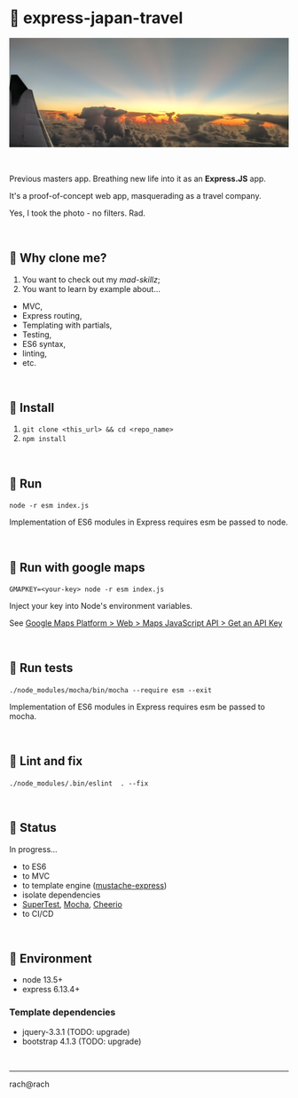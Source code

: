 # 👘  express-japan-travel

![The sky comming in to Japan](public/images/air.jpg)

<br>

Previous masters app. Breathing new life into it as an **Express.JS** app. 

It's a proof-of-concept web app, masquerading as a travel company.

Yes, I took the photo - no filters. Rad.

<br>

## 👘  Why clone me?

1. You want to check out my *mad-skillz*;
1. You want to learn by example about...
* MVC,
* Express routing,
* Templating with partials,
* Testing,
* ES6 syntax,
* linting,
* etc.

<br>

## 👘  Install

1. `git clone <this_url> && cd <repo_name>`
1. `npm install`

<br>

## 👘  Run

`node -r esm index.js`

Implementation of ES6 modules in Express requires esm be passed to node.

<br>

## 👘  Run with google maps

`GMAPKEY=<your-key> node -r esm index.js`

Inject your key into Node's environment variables.

See [Google Maps Platform > Web > Maps JavaScript API > Get an API Key](https://developers.google.com/maps/documentation/javascript/get-api-key)

<br>

## 👘  Run tests

`./node_modules/mocha/bin/mocha --require esm --exit`

Implementation of ES6 modules in Express requires esm be passed to mocha.

<br>

## 👘  Lint and fix

`./node_modules/.bin/eslint  . --fix`

<br>

## 👘  Status

In progress...

* to ES6
* to MVC
* to template engine ([mustache-express](https://github.com/bryanburgers/node-mustache-express#readme))
* isolate dependencies
* [SuperTest](https://github.com/visionmedia/supertest#readme),  [Mocha](https://mochajs.org/), [Cheerio](https://github.com/cheeriojs/cheerio)
* to CI/CD

<br>

## 👘  Environment

* node 13.5+
* express 6.13.4+

### Template dependencies
* jquery-3.3.1 (TODO: upgrade)
* bootstrap 4.1.3 (TODO: upgrade)

<br>

<hr>

rach@rach